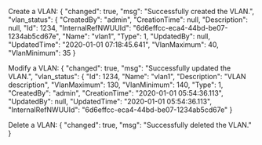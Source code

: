 ﻿Create a VLAN:
{
    "changed": true,
    "msg": "Successfully created the VLAN.",
    "vlan_status": {
        "CreatedBy": "admin",
        "CreationTime": null,
        "Description": null,
        "Id": 1234,
        "InternalRefNWUUId": "6d6effcc-eca4-44bd-be07-1234ab5cd67e",
        "Name": "vlan1",
        "Type": 1,
        "UpdatedBy": null,
        "UpdatedTime": "2020-01-01 07:18:45.641",
        "VlanMaximum": 40,
        "VlanMinimum": 35
    }

Modify a VLAN:
    {
    "changed": true,
    "msg": "Successfully updated the VLAN.",
    "vlan_status": {
        "Id": 1234,
        "Name": "vlan1",
        "Description": "VLAN description",
        "VlanMaximum": 130,
        "VlanMinimum": 140,
        "Type": 1,
        "CreatedBy": "admin",
        "CreationTime": "2020-01-01 05:54:36.113",
        "UpdatedBy": null,
        "UpdatedTime": "2020-01-01 05:54:36.113",
        "InternalRefNWUUId": "6d6effcc-eca4-44bd-be07-1234ab5cd67e"
    }
	
Delete a VLAN:
{
    "changed": true,
    "msg": "Successfully deleted the VLAN."
}